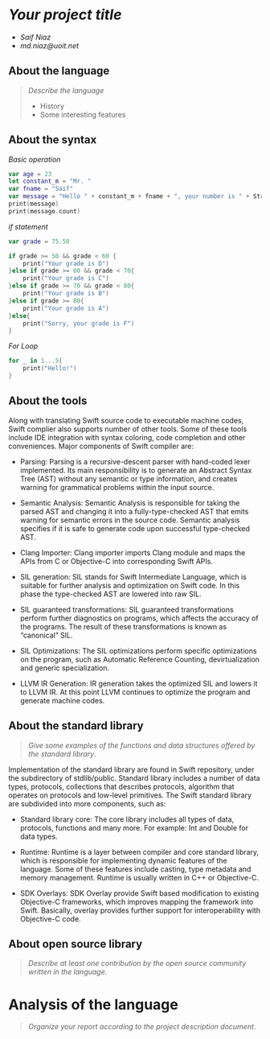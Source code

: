 # _Your project title_

- _Saif Niaz_
- _md.niaz@uoit.net_

## About the language

> _Describe the language_
>
> - History
> - Some interesting features

## About the syntax

*Basic operation*

```swift
var age = 23
let constant_m = "Mr. "
var fname = "Saif"
var message = "Hello " + constant_m + fname + ", your number is " + String(age)
print(message)
print(message.count)
```
*if statement*

```swift
var grade = 75.50

if grade >= 50 && grade < 60 {
    print("Your grade is D")
}else if grade >= 60 && grade < 70{
    print("Your grade is C")
}else if grade >= 70 && grade < 80{
    print("Your grade is B")
}else if grade >= 80{
    print("Your grade is A")
}else{
    print("Sorry, your grade is F")
}
```
*For Loop*

```swift
for _ in 1...5{
    print("Hello!")
}
```

## About the tools

Along with translating Swift source code to executable machine codes, Swift complier also supports number of other tools. Some of these tools include IDE integration with syntax coloring, code completion and other conveniences. Major components of Swift compiler are:

- Parsing: Parsing is a recursive-descent parser with hand-coded lexer implemented. Its main responsibility is to generate an Abstract Syntax Tree (AST) without any semantic or type information, and creates warning for grammatical problems within the input source.

-	Semantic Analysis:  Semantic Analysis is responsible for taking the parsed AST and changing it into a fully-type-checked AST that emits warning for semantic errors in the source code. Semantic analysis specifies if it is safe to generate code upon successful type-checked AST.

-	Clang Importer: Clang importer imports Clang module and maps the APIs from C or Objective-C into corresponding Swift APIs. 

-	SIL generation: SIL stands for Swift Intermediate Language, which is suitable for further analysis and optimization on Swift code. In this phase the type-checked AST are lowered into raw SIL.

-	SIL guaranteed transformations: SIL guaranteed transformations perform further diagnostics on programs, which affects the accuracy of the programs. The result of these transformations is known as “canonical” SIL.

-	SIL Optimizations: The SIL optimizations perform specific optimizations on the program, such as Automatic Reference Counting, devirtualization and generic specialization.

-	LLVM IR Generation: IR generation takes the optimized SIL and lowers it to LLVM IR. At this point LLVM continues to optimize the program and generate machine codes.

## About the standard library

> _Give some examples of the functions and data structures
> offered by the standard library_.

Implementation of the standard library are found in Swift repository, under the subdirectory of stdlib/public. Standard library includes a number of data types, protocols, collections that describes protocols, algorithm that operates on protocols and low-level primitives. The Swift standard library are subdivided into more components, such as:

-	Standard library core: The core library includes all types of data, protocols, functions and many more. For example: Int and Double for data types.

-	Runtime: Runtime is a layer between compiler and core standard library, which is responsible for implementing dynamic features of the language. Some of these features include casting, type metadata and memory management. Runtime is usually written in C++ or Objective-C.

-	SDK Overlays: SDK Overlay provide Swift based modification to existing Objective-C frameworks, which improves mapping the framework into Swift. Basically, overlay provides further support for interoperability with Objective-C code.


## About open source library

> _Describe at least one contribution by the open source
community written in the language._

# Analysis of the language

> _Organize your report according to the project description
document_.


